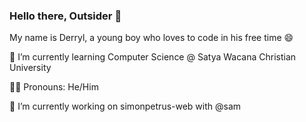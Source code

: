 ### Hello there, Outsider 👋

My name is Derryl, a young boy who loves to code in his free time 😄
&nbsp;


🌱 I’m currently learning Computer Science @ Satya Wacana Christian University
&nbsp;

👦🏻 Pronouns: He/Him
&nbsp;

🔭 I’m currently working on simonpetrus-web with @sam

<!--
**CodeCrafterXY/CodeCrafterXY** is a ✨ _special_ ✨ repository because its `README.md` (this file) appears on your GitHub profile.

Here are some ideas to get you started:

- 🔭 I’m currently working on ...
- 🌱 I’m currently learning ...
- 👯 I’m looking to collaborate on ...
- 🤔 I’m looking for help with ...
- 💬 Ask me about ...
- 📫 How to reach me: ...
- 😄 Pronouns: ...
- ⚡ Fun fact: ...
-->
